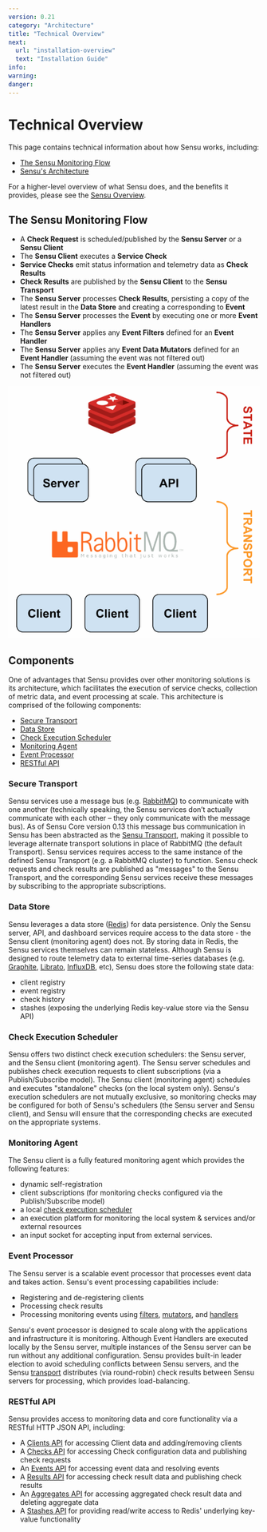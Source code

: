 ```yaml
---
version: 0.21
category: "Architecture"
title: "Technical Overview"
next:
  url: "installation-overview"
  text: "Installation Guide"
info:
warning:
danger:
---
```


# Technical Overview

This page contains technical information about how Sensu works, including:

- [The Sensu Monitoring Flow](#the-sensu-monitoring-flow)
- [Sensu's Architecture](#components)

For a higher-level overview of what Sensu does, and the benefits it provides,
please see the [Sensu Overview](overview).

## The Sensu Monitoring Flow

- A **Check Request** is scheduled/published by the **Sensu Server** or a
  **Sensu Client**
- The **Sensu Client** executes a **Service Check**
- **Service Checks** emit status information and telemetry data as **Check
  Results**
- **Check Results** are published by the **Sensu Client** to the **Sensu
  Transport**
- The **Sensu Server** processes **Check Results**, persisting a copy of the
  latest result in the **Data Store** and creating a corresponding to **Event**
- The **Sensu Server** processes the **Event** by executing one or more **Event
  Handlers**
- The **Sensu Server** applies any **Event Filters** defined for an **Event
  Handler**
- The **Sensu Server** applies any **Event Data Mutators** defined for an
  **Event Handler** (assuming the event was not filtered out)
- The **Sensu Server** executes the **Event Handler** (assuming the event was
  not filtered out)

![](img/sensu-diagram.gif)

## Components

One of advantages that Sensu provides over other monitoring solutions is its
architecture, which facilitates the execution of service checks, collection of
metric data, and event processing at scale. This architecture is comprised of
the following components:

- [Secure Transport](#transport)
- [Data Store](#data-store)
- [Check Execution Scheduler](#check-execution-scheduler)
- [Monitoring Agent](#monitoring-agent)
- [Event Processor](#event-processor)
- [RESTful API](#restful-api)

### Secure Transport

Sensu services use a message bus (e.g. [RabbitMQ][rabbitmq]) to communicate with
one another (technically speaking, the Sensu services don’t actually communicate
with each other – they only communicate with the message bus). As of Sensu Core
version 0.13 this message bus communication in Sensu has been abstracted as the
[Sensu Transport][sensu-transport], making it possible to leverage alternate
transport solutions in  place of RabbitMQ (the default Transport). Sensu
services requires access to the  same instance of the defined Sensu Transport
(e.g. a RabbitMQ cluster) to  function. Sensu check requests and check results
are published as "messages" to  the Sensu Transport, and the corresponding Sensu
services receive these messages  by subscribing to the appropriate
subscriptions.

### Data Store

Sensu leverages a data store ([Redis][redis]) for data persistence. Only the
Sensu server, API, and dashboard services require access to the data store - the
Sensu client (monitoring agent) does not. By storing data in Redis, the Sensu
services themselves can remain stateless. Although Sensu is designed to route
telemetry data to external time-series databases (e.g. [Graphite][graphite],
[Librato][librato], [InfluxDB][influxdb], etc), Sensu does store the following
state data:

- client registry
- event registry
- check history
- stashes (exposing the underlying Redis key-value store via the Sensu API)

### Check Execution Scheduler

Sensu offers two distinct check execution schedulers: the Sensu server, and the
Sensu client (monitoring agent). The Sensu server schedules and publishes check
execution requests to client subscriptions (via a Publish/Subscribe model). The
Sensu client (monitoring agent) schedules and executes "standalone" checks (on
the local system only). Sensu's execution schedulers are not mutually exclusive,
so monitoring checks may be configured for both of Sensu's schedulers (the Sensu
server and Sensu client), and Sensu will ensure that the corresponding checks
are executed on the appropriate systems.

### Monitoring Agent

The Sensu client is a fully featured monitoring agent which provides the
following features:

- dynamic self-registration
- client subscriptions (for monitoring checks configured via the
  Publish/Subscribe model)
- a local [check execution scheduler][scheduler]
- an execution platform for monitoring the local system & services and/or
  external resources
- an input socket for accepting input from external services.

### Event Processor

The Sensu server is a scalable event processor that processes event data and
takes action. Sensu's event processing capabilities include:

- Registering and de-registering clients
- Processing check results
- Processing monitoring events using [filters][filters], [mutators][mutators],
  and [handlers][handlers]

Sensu's event processor is designed to scale along with the applications and
infrastructure it is monitoring. Although Event Handlers are executed locally by
the Sensu server, multiple instances of the Sensu server can be run without any
additional configuration. Sensu provides built-in leader election to avoid
scheduling conflicts between Sensu servers, and the Sensu [transport][transport]
distributes (via round-robin) check results between Sensu servers for
processing, which provides load-balancing.

### RESTful API

Sensu provides access to monitoring data and core functionality via a RESTful
HTTP JSON API, including:

- A [Clients API][clients-api] for accessing Client data and adding/removing
  clients
- A [Checks API][checks-api] for accessing Check configuration data and
  publishing check requests
- An [Events API][events-api] for accessing event data and resolving events
- A [Results API][results-api] for accessing check result data and publishing
  check results
- An [Aggregates API][aggregates-api] for accessing aggregated check result data
  and deleting aggregate data
- A [Stashes API][stashes-api] for providing read/write access to Redis'
  underlying key-value functionality



[rabbitmq]:           http://www.rabbitmq.com/
[sensu-transport]:    http://github.com/sensu/sensu-transport
[redis]:              http://redis.io/
[graphite]:           https://github.com/graphite-project
[librato]:            https://www.librato.com/
[influxdb]:           https://influxdata.com/
[scheduler]:          #check-execution-scheduler
[filters]:            filters
[mutators]:           mutators
[handlers]:           handlers
[transport]:          transport
[clients-api]:        api-clients
[checks-api]:         api-checks
[events-api]:         api-events
[results-api]:        api-results
[aggregates-api]:     api-aggregates
[stashes-api]:        api-stashes
